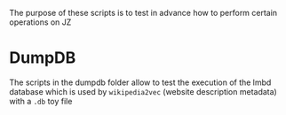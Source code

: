 The purpose of these scripts is to test in advance how to perform certain operations on JZ

# DumpDB
The scripts in the dumpdb folder allow to test the execution of the lmbd database which is used by `wikipedia2vec` (website description metadata) with a `.db` toy file 
